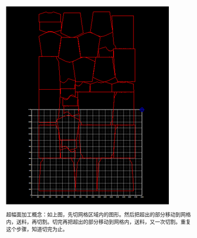 ![](/assets/BeyondAreaProcess.png)

超幅面加工概念：如上图，先切网格区域内的图形。然后把超出的部分移动到网格内，送料，再切割。切完再把超出的部分移动到网格内，送料，又一次切割。重复这个步骤，知道切完为止。

